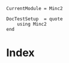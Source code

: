 ```@meta
CurrentModule = Minc2

DocTestSetup  = quote
    using Minc2
end
```
# Index

```@index
```
